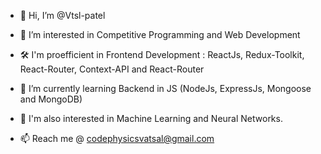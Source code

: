 - 👋 Hi, I’m @Vtsl-patel
- 👀 I’m interested in Competitive Programming and Web Development
- 🛠️ I'm proefficient in Frontend Development : ReactJs, Redux-Toolkit, React-Router, Context-API and React-Router
- 🌱 I’m currently learning Backend in JS (NodeJs, ExpressJs, Mongoose and MongoDB)
- 🧐 I'm also interested in Machine Learning and Neural Networks. 

- 📫 Reach me @ codephysicsvatsal@gmail.com 

<!---
Vtsl-patel/Vtsl-patel is a ✨ special ✨ repository because its `README.md` (this file) appears on your GitHub profile.
You can click the Preview link to take a look at your changes.
--->
